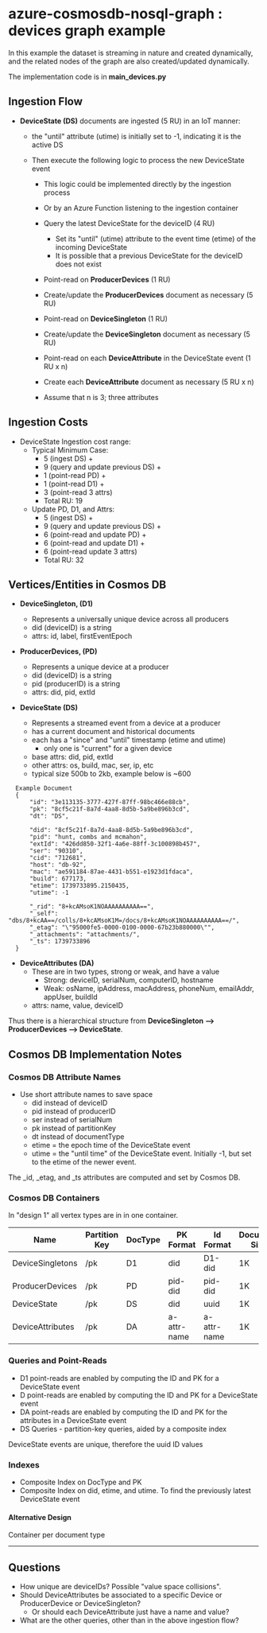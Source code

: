 # azure-cosmosdb-nosql-graph : devices graph example

In this example the dataset is streaming in nature and created dynamically,
and the related nodes of the graph are also created/updated dynamically.

The implementation code is in **main_devices.py**

## Ingestion Flow

- **DeviceState (DS)** documents are ingested (5 RU) in an IoT manner:
  - the "until" attribute (utime) is initially set to -1, indicating it is the active DS

  - Then execute the following logic to process the new DeviceState event
    - This logic could be implemented directly by the ingestion process
    - Or by an Azure Function listening to the ingestion container

    - Query the latest DeviceState for the deviceID (4 RU)
      - Set its "until" (utime) attribute to the event time (etime) of the incoming DeviceState
      - It is possible that a previous DeviceState for the deviceID does not exist

    - Point-read on **ProducerDevices** (1 RU)
    - Create/update the **ProducerDevices** document as necessary (5 RU)

    - Point-read on **DeviceSingleton** (1 RU)
    - Create/update the **DeviceSingleton** document as necessary (5 RU)

    - Point-read on each **DeviceAttribute** in the DeviceState event (1 RU x n)
    - Create each **DeviceAttribute** document as necessary (5 RU x n)
    - Assume that n is 3; three attributes

## Ingestion Costs

  - DeviceState Ingestion cost range:
    - Typical Minimum Case:
      - 5 (ingest DS) + 
      - 9 (query and update previous DS) +
      - 1 (point-read PD) + 
      - 1 (point-read D1) + 
      - 3 (point-read 3 attrs)
      - Total RU: 19
    - Update PD, D1, and Attrs:
      - 5 (ingest DS) + 
      - 9 (query and update previous DS) +
      - 6 (point-read and update PD) + 
      - 6 (point-read and update D1) + 
      - 6 (point-read update 3 attrs)
      - Total RU: 32

## Vertices/Entities in Cosmos DB

- **DeviceSingleton, (D1)**
  - Represents a universally unique device across all producers
  - did (deviceID) is a string
  - attrs: id, label, firstEventEpoch

- **ProducerDevices, (PD)** 
  - Represents a unique device at a producer
  - did (deviceID) is a string
  - pid (producerID) is a string
  - attrs: did, pid, extId

- **DeviceState (DS)**
  - Represents a streamed event from a device at a producer
  - has a current document and historical documents
  - each has a "since" and "until" timestamp (etime and utime)
    - only one is "current" for a given device
  - base attrs: did, pid, extId
  - other attrs: os, build, mac, ser, ip, etc
  - typical size 500b to 2kb, example below is ~600

```
  Example Document
  {
      "id": "3e113135-3777-427f-87ff-98bc466e88cb",
      "pk": "8cf5c21f-8a7d-4aa8-8d5b-5a9be896b3cd",
      "dt": "DS",

      "did": "8cf5c21f-8a7d-4aa8-8d5b-5a9be896b3cd",
      "pid": "hunt, combs and mcmahon",
      "extId": "426dd850-32f1-4a6e-88ff-3c100898b457",
      "ser": "90310",
      "cid": "712681",
      "host": "db-92",
      "mac": "ae591184-87ae-4431-b551-e1923d1fdaca",
      "build": 677173,
      "etime": 1739733895.2150435,
      "utime": -1

      "_rid": "8+kcAMsoK1NOAAAAAAAAAA==",
      "_self": "dbs/8+kcAA==/colls/8+kcAMsoK1M=/docs/8+kcAMsoK1NOAAAAAAAAAA==/",
      "_etag": "\"95000fe5-0000-0100-0000-67b23b880000\"",
      "_attachments": "attachments/",
      "_ts": 1739733896
  }
```

- **DeviceAttributes (DA)**
  - These are in two types, strong or weak, and have a value
    - Strong: deviceID, serialNum, computerID, hostname 
    - Weak: osName, ipAddress, macAddress, phoneNum, emailAddr, appUser, buildId
  - attrs: name, value, deviceID


Thus there is a hierarchical structure from **DeviceSingleton --> ProducerDevices --> DeviceState**.



## Cosmos DB Implementation Notes

### Cosmos DB Attribute Names

- Use short attribute names to save space
  - did instead of deviceID
  - pid instead of producerID
  - ser instead of serialNum
  - pk instead of partitionKey
  - dt instead of documentType
  - etime = the epoch time of the DeviceState event
  - utime = the "until time" of the DeviceState event.  Initially -1, but set to the etime of the newer event.

The _id, _etag, and _ts attributes are computed and set by Cosmos DB.

### Cosmos DB Containers

In "design 1" all vertex types are in in one container.

| Name             | Partition Key | DocType | PK Format   | Id Format   | Document Size |
| ---------------- | ------------- | ------- | ----------- | ----------- | ------------- |
| DeviceSingletons | /pk           | D1      | did         | D1-did      | 1K            |
| ProducerDevices  | /pk           | PD      | pid-did     | pid-did     | 1K            | 
| DeviceState      | /pk           | DS      | did         | uuid        | 1K            |
| DeviceAttributes | /pk           | DA      | a-attr-name | a-attr-name | 1K            |

### Queries and Point-Reads

- D1 point-reads are enabled by computing the ID and PK for a DeviceState event
- D point-reads are enabled by computing the ID and PK for a DeviceState event
- DA point-reads are enabled by computing the ID and PK for the attributes in a DeviceState event
- DS Queries - partition-key queries, aided by a composite index

DeviceState events are unique, therefore the uuid ID values

### Indexes

- Composite Index on DocType and PK
- Composite Index on did, etime, and utime.  To find the previously latest DeviceState event

#### Alternative Design

Container per document type

---

## Questions

- How unique are deviceIDs?  Possible "value space collisions".
- Should DeviceAttributes be associated to a specific Device or ProducerDevice or DeviceSingleton?
  - Or should each DeviceAttribute just have a name and value?
- What are the other queries, other than in the above ingestion flow?
